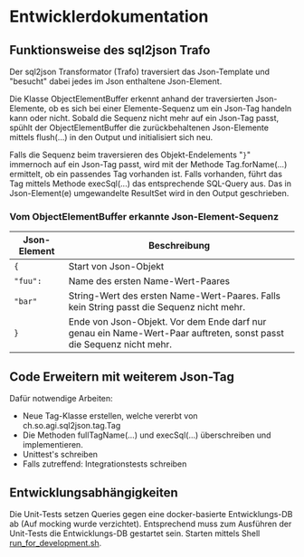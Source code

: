 # Entwicklerdokumentation

## Funktionsweise des sql2json Trafo

Der sql2json Transformator (Trafo) traversiert das Json-Template und "besucht" dabei jedes im Json enthaltene Json-Element.

Die Klasse ObjectElementBuffer erkennt anhand der traversierten Json-Elemente, ob es sich bei einer Elemente-Sequenz 
um ein Json-Tag handeln kann oder nicht. Sobald die Sequenz nicht mehr auf ein Json-Tag passt, spühlt der
ObjectElementBuffer die zurückbehaltenen Json-Elemente mittels flush(...) in den Output und initialisiert sich neu.

Falls die Sequenz beim traversieren des Objekt-Endelements "`}`" immernoch auf ein Json-Tag passt, wird mit der Methode
Tag.forName(...) ermittelt, ob ein passendes Tag vorhanden ist. Falls vorhanden, führt das Tag mittels Methode 
execSql(...) das entsprechende SQL-Query aus. Das in Json-Element(e) umgewandelte ResultSet wird in den Output geschrieben.

### Vom ObjectElementBuffer erkannte Json-Element-Sequenz

|Json-Element|Beschreibung|
|---|---|
|`{`|Start von Json-Objekt|
|`"fuu":`|Name des ersten Name-Wert-Paares|
|`"bar"`|String-Wert des ersten Name-Wert-Paares. Falls kein String passt die Sequenz nicht mehr.|
|`}`|Ende von Json-Objekt. Vor dem Ende darf nur genau ein Name-Wert-Paar auftreten, sonst passt die Sequenz nicht mehr.|

## Code Erweitern mit weiterem Json-Tag

Dafür notwendige Arbeiten:
* Neue Tag-Klasse erstellen, welche vererbt von ch.so.agi.sql2json.tag.Tag
* Die Methoden fullTagName(...) und execSql(...) überschreiben und implementieren.
* Unittest's schreiben
* Falls zutreffend: Integrationstests schreiben

## Entwicklungsabhängigkeiten

Die Unit-Tests setzen Queries gegen eine docker-basierte Entwicklungs-DB ab (Auf mocking wurde verzichtet). 
Entsprechend muss zum Ausführen der Unit-Tests die Entwicklungs-DB gestartet sein. Starten mittels Shell
[run_for_development.sh](testdb/run_for_development.sh).